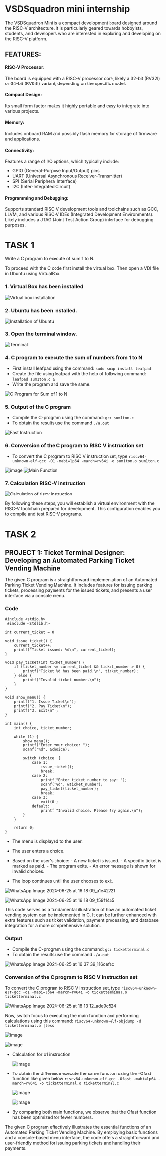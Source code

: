 # VSDSquadron mini internship

The VSDSquadron Mini is a compact development board designed around the RISC-V architecture. It is particularly geared towards hobbyists, students, and developers who are interested in exploring and developing on the RISC-V platform.

## FEATURES:
#### RISC-V Processor:
The board is equipped with a RISC-V processor core, likely a 32-bit (RV32I) or 64-bit (RV64I) variant, depending on the specific model.

#### Compact Design:
Its small form factor makes it highly portable and easy to integrate into various projects.

#### Memory:
Includes onboard RAM and possibly flash memory for storage of firmware and applications.

#### Connectivity:
Features a range of I/O options, which typically include:
+ GPIO (General-Purpose Input/Output) pins
+ UART (Universal Asynchronous Receiver-Transmitter)
+ SPI (Serial Peripheral Interface)
+ I2C (Inter-Integrated Circuit)

#### Programming and Debugging:
Supports standard RISC-V development tools and toolchains such as GCC, LLVM, and various RISC-V IDEs (Integrated Development Environments).
Likely includes a JTAG (Joint Test Action Group) interface for debugging purposes.

# TASK 1

Write a C program to execute of sum 1 to N.

To proceed with the C code first install the virtual box. Then open a VDI file in Ubuntu using VirtualBox.

### 1. Virtual Box has been installed
![Virtual box installation](https://github.com/prahanyamn/VSDSquadronmini/assets/173597769/f8f0f23e-8b3a-4d4e-8b80-44c21a942189)

### 2. Ubuntu has been installed.
![Installation of Ubuntu](https://github.com/prahanyamn/VSDSquadronmini/assets/173597769/b0ff7e87-2ba4-41bf-88d2-e5b1ae820dfe)

### 3. Open the terminal window.
![Terminal](https://github.com/prahanyamn/VSDSquadronmini/assets/173597769/1dd93461-bcf0-4718-8057-f4a1e8d0f4e1)

### 4. C program to execute the sum of numbers from 1 to N

+ First install leafpad using the command: `sudo snap install leafpad`
+ Create the file using leafpad with the help of following command: `leafpad sum1ton.c &`
+ Write the program and save the same.

![C Program for Sum of 1 to N](https://github.com/prahanyamn/VSDSquadronmini/assets/173597769/8827f669-9a6a-4646-a3be-e45cbbb19321)

### 5. Output of the C program

+ Compile the C-program using the command: `gcc sum1ton.c`
+ To obtain the results use the command `./a.out`

![Fast Instruction](https://github.com/prahanyamn/VSDSquadronmini/assets/173597769/080b0214-3d89-4766-a3ec-9c0a1a4e98d8)

### 6. Conversion of the C program to RISC V instruction set

+ To convert the C program to RISC V instruction set, type `riscv64-unknown-elf-gcc -O1 -mabi=lp64 -march=rv64i -o sum1ton.o sum1ton.c`

![image](https://github.com/prahanyamn/VSDSquadronmini/assets/173597769/0b89f63c-f0d7-4660-b672-6e12d7cd73cc)
![Main Function](https://github.com/prahanyamn/VSDSquadronmini/assets/173597769/229957e4-ddaa-4f9c-9025-b6ff7ec0e6d9)

### 7. Calculation RISC-V instruction

![Calculation of riscv instruction](https://github.com/prahanyamn/VSDSquadronmini/assets/173597769/286eee27-b2dd-4d70-807c-ec2ce03865b8)


By following these steps, you will establish a virtual environment with the RISC-V toolchain prepared for development. This configuration enables you to compile and test RISC-V programs.

# TASK 2

## PROJECT 1: Ticket Terminal Designer: Developing an Automated Parking Ticket Vending Machine 

The given C program is a straightforward implementation of an Automated Parking Ticket Vending Machine. It includes features for issuing parking tickets, processing payments for the issued tickets, and presents a user interface via a console menu.

### Code
```
#include <stdio.h>
 #include <stdlib.h>

int current_ticket = 0;

void issue_ticket() {
    current_ticket++;
    printf("Ticket issued: %d\n", current_ticket);
}

void pay_ticket(int ticket_number) {
    if (ticket_number <= current_ticket && ticket_number > 0) {
        printf("Ticket %d has been paid.\n", ticket_number);
    } else {
        printf("Invalid ticket number.\n");
    }
}

void show_menu() {
    printf("1. Issue Ticket\n");
    printf("2. Pay Ticket\n");
    printf("3. Exit\n");
}

int main() {
    int choice, ticket_number;

    while (1) {
        show_menu();
        printf("Enter your choice: ");
        scanf("%d", &choice);

        switch (choice) {
            case 1:
                issue_ticket();
                break;
            case 2:
                printf("Enter ticket number to pay: ");
                scanf("%d", &ticket_number);
                pay_ticket(ticket_number);
                break;
            case 3:
                exit(0);
            default:
                printf("Invalid choice. Please try again.\n");
        }
    }

    return 0;
}
```

+ The menu is displayed to the user.
+ The user enters a choice.
+ Based on the user's choice:
      -  A new ticket is issued.
      -  A specific ticket is marked as paid.
      -  The program exits.
      -  An error message is shown for invalid choices.
  
+ The loop continues until the user chooses to exit.
  
![WhatsApp Image 2024-06-25 at 16 18 09_a1e42721](https://github.com/prahanyamn/VSDSquadronmini/assets/173597769/f49d38df-435e-484f-be4b-75faf1d83f4b)

![WhatsApp Image 2024-06-25 at 16 18 09_f59f14a5](https://github.com/prahanyamn/VSDSquadronmini/assets/173597769/a70fb715-3941-416f-8360-e090403f8dc2)

This code serves as a fundamental illustration of how an automated ticket vending system can be implemented in C. It can be further enhanced with extra features such as ticket validation, payment processing, and database integration for a more comprehensive solution.

### Output

+ Compile the C-program using the command: `gcc ticketterminal.c`
+  To obtain the results use the command `./a.out`
  
![WhatsApp Image 2024-06-25 at 16 37 39_116cefac](https://github.com/prahanyamn/VSDSquadronmini/assets/173597769/09e2301c-7311-4d2c-9cd8-65be77632222)


### Conversion of the C program to RISC V instruction set

To convert the C program to RISC V instruction set, type `riscv64-unknown-elf-gcc -o1 -mabi=lp64 -march=rv64i -o ticketterminal.o ticketterminal.c`

![WhatsApp Image 2024-06-25 at 18 13 12_ade9c524](https://github.com/prahanyamn/VSDSquadronmini/assets/173597769/6704d4a1-6995-448c-aaca-0bb96268f06d)

Now, switch focus to executing the main function and performing calculations using this command: `riscv64-unknown-elf-objdump -d ticketterminal.o |less`

![image](https://github.com/prahanyamn/VSDSquadronmini/assets/173597769/782f66b9-83dc-404e-924b-77669d12f98a)

![image](https://github.com/prahanyamn/VSDSquadronmini/assets/173597769/93f53b72-77ab-44ec-aeca-125f09e7338a)

+ Calculation for o1 instruction
  
  ![image](https://github.com/prahanyamn/VSDSquadronmini/assets/173597769/ecc75b6a-baa6-4a40-8483-740d9b4aed16)

+ To obtain the difference execute the same function using the -Ofast function like given below `riscv64-unknown-elf-gcc -Ofast -mabi=lp64 -march=rv64i -o ticketterminal.o ticketterminal.c`

  ![image](https://github.com/prahanyamn/VSDSquadronmini/assets/173597769/fdd610fc-e7b9-4c92-84e8-7feca4c3bef4)
  
  ![image](https://github.com/prahanyamn/VSDSquadronmini/assets/173597769/ceaefe43-7f4e-4b1f-9a87-d2464811311e)

+ By comparing both main functions, we observe that the Ofast function has been optimized for fewer numbers.


The given C program effectively illustrates the essential functions of an Automated Parking Ticket Vending Machine. By employing basic functions and a console-based menu interface, the code offers a straightforward and user-friendly method for issuing parking tickets and handling their payments.



















